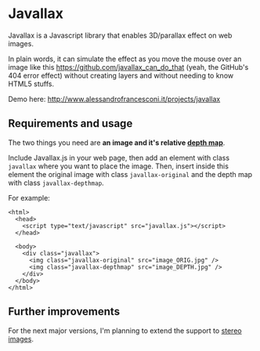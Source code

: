 Javallax
========

Javallax is a Javascript library that enables 3D/parallax effect on web images.

In plain words, it can simulate the effect as you move the mouse over an image like this 
https://github.com/javallax_can_do_that (yeah, the GitHub's 404 error effect) without creating 
layers and without needing to know HTML5 stuffs.

Demo here: http://www.alessandrofrancesconi.it/projects/javallax

Requirements and usage
----------------------

The two things you need are __an image and it's relative [depth map](http://goo.gl/aBwCE)__. 

Include Javallax.js in your web page, then add an element with class `javallax` where you want to place
the image. Then, insert inside this element the original image with class `javallax-original` and the 
depth map with class `javallax-depthmap`.

For example:

```no-highlight
<html>
  <head>
    <script type="text/javascript" src="javallax.js"></script>
  </head>
  
  <body>
    <div class="javallax">
      <img class="javallax-original" src="image_ORIG.jpg" />
      <img class="javallax-depthmap" src="image_DEPTH.jpg" />
	</div>
  </body>
</html>
```

Further improvements
--------------------

For the next major versions, I'm planning to extend the support to [stereo images](http://goo.gl/tyiun).